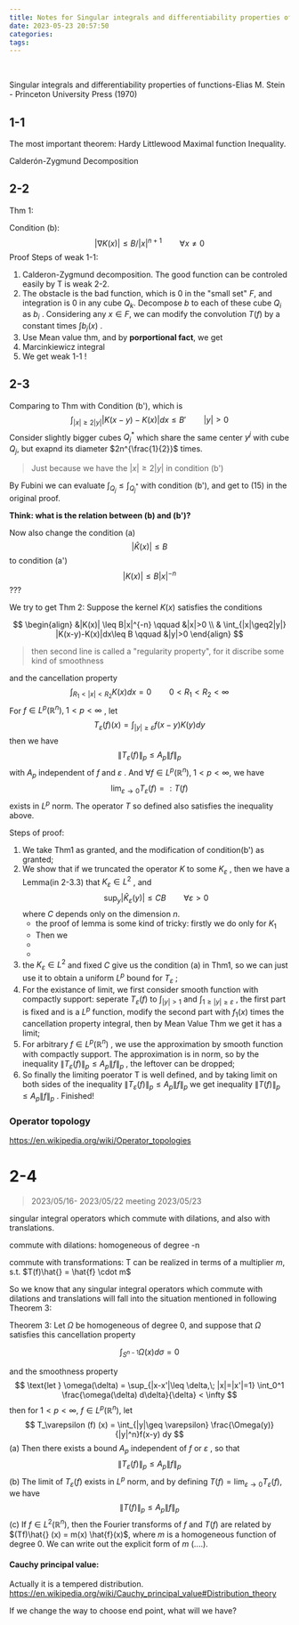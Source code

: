 ```yaml
---
title: Notes for Singular integrals and differentiability properties of functions
date: 2023-05-23 20:57:50
categories:
tags:
---
```


 <!-- more -->



Singular integrals and differentiability properties of functions-Elias M. Stein - Princeton University Press (1970)

## 1-1
The most important theorem: Hardy Littlewood Maximal function Inequality.

Calderón-Zygmund Decomposition


## 2-2
Thm 1:



Condition (b): 
$$
|\nabla K(x)| \leq B/|x|^{n+1} \qquad \forall x \neq 0
$$
Proof Steps of weak 1-1:
1. Calderon-Zygmund decomposition. The good function can be controled easily by T is weak 2-2.
2. The obstacle is the bad function, which is 0 in the "small set" $F$, and integration is 0 in any cube $Q_k$. Decompose $b$ to each of these cube $Q_i$ as $b_i$ . Considering any $x\in F$,  we can modify the convolution $T(f)$ by a constant times $\int b_j(x)$ .
3. Use Mean value thm, and by **porportional fact**, we get 
4. Marcinkiewicz integral
5. We get weak 1-1 !

## 2-3
Comparing to Thm with Condition (b'), which is
$$
\int_{|x|\geq2|y|} |K(x-y)-K(x)|dx\leq B' \qquad |y|> 0
$$
Consider slightly bigger cubes $Q_j^*$ which share the same center $y^j$ with cube $Q_j$, but exapnd its diameter $2n^{\frac{1}{2}}$ times. 

> Just because we have the $|x|\geq2|y|$ in condition (b')  

By  Fubini we can evaluate $\int_{Q_j}\leq\int_{Q_j^*}$ with condition (b'), and get to (15) in the original proof.

**Think: what is the relation between (b) and (b')?**


Now also change the condition (a)
$$
|\hat{K}(x)|\leq B
$$
to condition (a')
$$
|K(x)| \leq B|x|^{-n}
$$
???

We try to get Thm 2:
Suppose the kernel $K(x)$ satisfies the conditions

$$
\begin{align}
&|K(x)| \leq B|x|^{-n} \qquad &|x|>0 \\
& \int_{|x|\geq2|y|} |K(x-y)-K(x)|dx\leq B \qquad &|y|>0
\end{align}
$$
> then second line is called a "regularity property", for it discribe some kind of smoothness 

and the cancellation property
$$
\int_{R_1<|x|<R_2} K(x)dx=0 \qquad 0<R_1<R_2<\infty
$$
For $f\in L^p(\mathbb{R}^n),\; 1<p<\infty$ , let 
$$
T_\varepsilon(f)(x)= \int_{|y|\geq \varepsilon}f(x-y)K(y)dy
$$
then we have
$$
\|T_\varepsilon(f)\|_p \leq A_p \|f\|_p
$$
with $A_p$ independent of $f$ and $\varepsilon$ . 
And $\forall f\in L^p(\mathbb{R}^n),\; 1<p<\infty$, we have
$$
\lim_{\varepsilon \to 0}T_\varepsilon(f) =: T(f)
$$
exists in $L^p$ norm. The operator $T$ so defined also satisfies the inequality above.

Steps of proof:
1. We take Thm1 as granted, and the modification of condition(b') as granted;
2. We show that if we truncated the operator $K$ to some $K_\varepsilon$ , then we have a Lemma(in 2-3.3) that  $K_\varepsilon \in L^2$ , and $$\sup_{y} |\hat{K}_\varepsilon(y)| \leq CB \qquad \forall \varepsilon >0$$ where $C$ depends only on the dimension $n$.
	- the proof of lemma is some kind of tricky: firstly we do only for $K_1$
	- Then we 
	- 
	- 
  3. the $K_\varepsilon \in L^2$ and fixed $C$ give us the condition (a) in Thm1, so we can just use it to obtain a uniform $L^p$ bound for $T_\varepsilon$ ;
  4. For the existance of limit, we first consider smooth function with compactly support: seperate $T_\varepsilon(f)$ to $\int_{|y|>1}$ and $\int_{1 \geq |y|\geq \varepsilon}$ , the first part is fixed and is a $L^p$ function, modify the second part with $f_1(x)$ times the cancellation property integral, then by Mean Value Thm we get it has a limit;
  5. For arbitrary $f\in L^p(\mathbb{R}^n)$ , we use the approximation by smooth function with compactly support. The approximation is in norm, so by the inequality $\|T_\varepsilon(f)\|_p \leq A_p \|f\|_p$ , the leftover can be dropped;
  6. So finally the limiting poerator T is well defined, and by taking limit on both sides of the inequality $\|T_\varepsilon(f)\|_p \leq A_p \|f\|_p$  we get inequality $\|T(f)\|_p \leq A_p \|f\|_p$ . Finished!

### Operator topology

https://en.wikipedia.org/wiki/Operator_topologies


# 2-4
> 2023/05/16-
> 2023/05/22 meeting
> 2023/05/23 
> 

singular integral operators which commute with dilations, and also with translations.

commute with dilations: homogeneous of degree -n

commute with transformations: T can be realized in terms of a multiplier $m$, s.t. $T(f)\hat{} = \hat{f} \cdot m$      

So we know that any singular integral operators which commute with dilations and translations will fall into the situation mentioned in following Theorem 3:

Theorem 3: Let $\Omega$ be homogeneous of degree 0, and suppose that $\Omega$ satisfies this cancellation property 

$$
\int_{S^{n-1}} \Omega(x) d\sigma = 0
$$

and the smoothness property
$$
\text{let } \omega(\delta) = \sup_{|x-x'|\leq \delta,\; |x|=|x'|=1} \int_0^1 \frac{\omega(\delta) d\delta}{\delta} < \infty
$$
then for $1<p<\infty$, $f\in L^p(\mathbb{R}^n)$, let
$$
T_\varepsilon (f) (x) = \int_{|y|\geq \varepsilon} \frac{\Omega(y)}{|y|^n}f(x-y) dy 
$$
(a) Then there exists a bound $A_p$ independent of $f$ or $\varepsilon$ , so that
$$
\|T_\varepsilon(f)\|_p \leq A_p \|f\|_p
$$
(b) The limit of $T_\varepsilon(f)$ exists in $L^p$ norm, and by defining $T(f) = \lim_{\varepsilon \to 0} T_\varepsilon(f)$, we have
$$
\|T(f)\|_p \leq A_p \|f\|_p
$$
(c) If $f\in L^2(\mathbb{R}^n)$, then the Fourier transforms of $f$ and $T(f)$ are related by $(Tf)\hat{} (x) = m(x) \hat{f}(x)$, where $m$ is a homogeneous function of degree 0. We can write out the explicit form of $m$ (....).

#### Cauchy principal value: 
Actually it is a tempered distribution.
https://en.wikipedia.org/wiki/Cauchy_principal_value#Distribution_theory

If we change the way to choose end point, what will we have?

